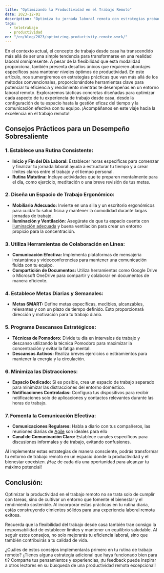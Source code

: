```yaml
---
title: "Optimizando la Productividad en el Trabajo Remoto"
date: 2023-12-01
description: "Optimiza tu jornada laboral remota con estrategias probadas para mejorar la eficiencia y mantener el equilibrio."
tags:
  - teletrabajo
  - productividad
en: "/en/blog/2023/optimizing-productivity-remote-work/"
---
```


En el contexto actual, el concepto de trabajo desde casa ha transcendido más allá de ser una simple tendencia para transformarse en una realidad laboral omnipresente. A pesar de la flexibilidad que esta modalidad proporciona, también presenta desafíos únicos que requieren abordajes específicos para mantener niveles óptimos de productividad. En este artículo, nos sumergiremos en estrategias prácticas que van más allá de los métodos convencionales, proporcionándote herramientas clave para potenciar tu eficiencia y rendimiento mientras te desempeñas en un entorno laboral remoto. Exploraremos tácticas concretas diseñadas para optimizar cada aspecto de tu experiencia de trabajo desde casa, desde la configuración de tu espacio hasta la gestión eficaz del tiempo y la comunicación efectiva con tu equipo. ¡Acompáñanos en este viaje hacia la excelencia en el trabajo remoto!

## Consejos Prácticos para un Desempeño Sobresaliente

### 1. Establece una Rutina Consistente:
- **Inicio y Fin del Día Laboral:** Establecer horas específicas para comenzar y finalizar tu jornada laboral ayuda a estructurar tu tiempo y a crear límites claros entre el trabajo y el tiempo personal.
- **Rutina Matutina:** Incluye actividades que te preparen mentalmente para el día, como ejercicio, meditación o una breve revisión de tus metas.

### 2. Diseña un Espacio de Trabajo Ergonómico:
- **Mobiliario Adecuado:** Invierte en una silla y un escritorio ergonómicos para cuidar tu salud física y mantener la comodidad durante largas jornadas de trabajo.
- **Iluminación y Ventilación:** Asegúrate de que tu espacio cuente con [iluminación adecuada](/blog/2023/defendiendo-el-modo-claro/) y buena ventilación para crear un entorno propicio para la concentración.

### 3. Utiliza Herramientas de Colaboración en Línea:
- **Comunicación Efectiva:** Implementa plataformas de mensajería instantánea y videoconferencias para mantener una comunicación fluida con tu equipo.
- **Compartición de Documentos:** Utiliza herramientas como Google Drive o Microsoft OneDrive para compartir y colaborar en documentos de manera eficiente.

### 4. Establece Metas Diarias y Semanales:
- **Metas SMART:** Define metas específicas, medibles, alcanzables, relevantes y con un plazo de tiempo definido. Esto proporcionará dirección y motivación para tu trabajo diario.

### 5. Programa Descansos Estratégicos:
- **Técnicas de Pomodoro:** Divide tu día en intervalos de trabajo y descanso utilizando la técnica Pomodoro para maximizar la concentración y evitar la fatiga mental.
- **Descansos Activos:** Realiza breves ejercicios o estiramientos para mantener la energía y la circulación.

### 6. Minimiza las Distracciones:
- **Espacio Dedicado:** Si es posible, crea un espacio de trabajo separado para minimizar las distracciones del entorno doméstico.
- **Notificaciones Controladas:** Configura tus dispositivos para recibir notificaciones solo de aplicaciones y contactos relevantes durante las horas de trabajo.

### 7. Fomenta la Comunicación Efectiva:
- **Comunicaciones Regulares:** Habla a diario con tus compañeros, las reuniones diarias de [Agile](/blog/2023/desarrolladores-y-la-metodologia-agile-una-combinacion-perfecta/) son ideales para ello
- **Canal de Comunicación Claro:** Establece canales específicos para discusiones informales y de trabajo, evitando confusiones.

Al implementar estas estrategias de manera consciente, podrás transformar tu entorno de trabajo remoto en un espacio donde la productividad y el bienestar coexisten. ¡Haz de cada día una oportunidad para alcanzar tu máximo potencial!

## Conclusión:

Optimizar la productividad en el trabajo remoto no se trata solo de cumplir con tareas, sino de cultivar un entorno que fomente el bienestar y el rendimiento sostenible. Al incorporar estas prácticas en tu rutina diaria, estás construyendo cimientos sólidos para una experiencia laboral remota exitosa.

Recuerda que la flexibilidad del trabajo desde casa también trae consigo la responsabilidad de establecer límites y mantener un equilibrio saludable. Al seguir estos consejos, no solo mejorarás tu eficiencia laboral, sino que también contribuirás a tu calidad de vida.

¿Cuáles de estos consejos implementarás primero en tu rutina de trabajo remoto? ¿Tienes alguna estrategia adicional que haya funcionado bien para ti? Comparte tus pensamientos y experiencias, ¡tu feedback puede inspirar a otros lectores en su búsqueda de una productividad remota excepcional!
